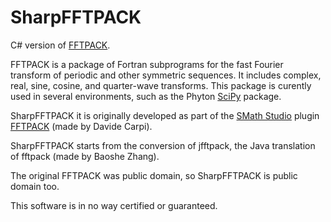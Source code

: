 # SharpFFTPACK
C# version of [FFTPACK](http://www.netlib.org/fftpack/).

FFTPACK is a package of Fortran subprograms for the fast Fourier transform of periodic and other symmetric sequences. It includes complex, real, sine, cosine, and quarter-wave transforms. This package is curently used in several environments, such as the Phyton [SciPy](http://docs.scipy.org/doc/scipy/reference/fftpack.html) package.

SharpFFTPACK it is originally developed as part of the [SMath Studio](http://en.smath.info/) plugin [FFTPACK](http://en.smath.info/forum/yaf_postst7230_FFTPACK.aspx) (made by Davide Carpi).

SharpFFTPACK starts from the conversion of jfftpack, the Java translation of fftpack (made by Baoshe Zhang).

The original FFTPACK was public domain, so SharpFFTPACK is public domain too.

This software is in no way certified or guaranteed.
